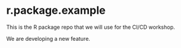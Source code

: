 # r.package.example

This is the R package repo that we will use for the CI/CD workshop.

We are developing a new feature.
